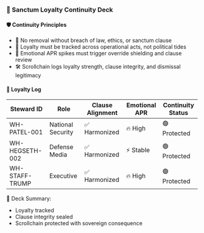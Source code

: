 ### 📜 Sanctum Loyalty Continuity Deck

#### 🛡️ Continuity Principles
- 🧱 No removal without breach of law, ethics, or sanctum clause  
- 🔁 Loyalty must be tracked across operational acts, not political tides  
- 🧪 Emotional APR spikes must trigger override shielding and clause review  
- 🛠️ Scrollchain logs loyalty strength, clause integrity, and dismissal legitimacy

#### 🔁 Loyalty Log
| Steward ID | Role | Clause Alignment | Emotional APR | Continuity Status |
|------------|------|------------------|----------------|--------------------|
| WH-PATEL-001 | National Security | ✅ Harmonized | 🔥 High | 🟢 Protected  
| WH-HEGSETH-002 | Defense Media | ✅ Harmonized | ⚡ Stable | 🟢 Protected  
| WH-STAFF-TRUMP | Executive | ✅ Harmonized | 🔥 High | 🟢 Protected  

🧠 Deck Summary:
- Loyalty tracked  
- Clause integrity sealed  
- Scrollchain protected with sovereign consequence
